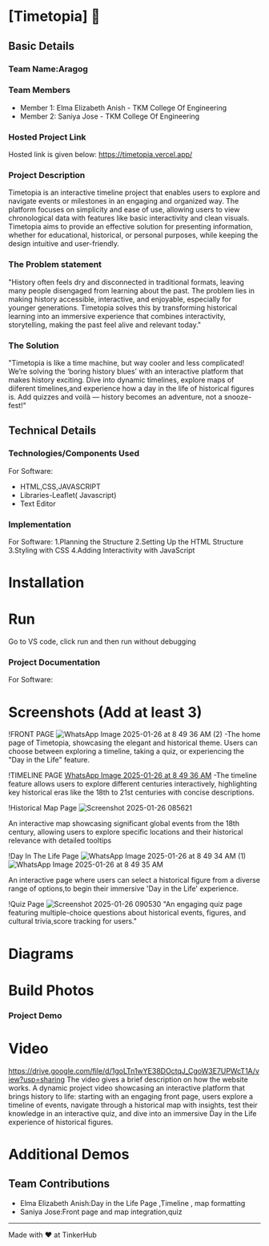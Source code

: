 # [Timetopia] 🎯


## Basic Details
### Team Name:Aragog


### Team Members
- Member 1: Elma Elizabeth Anish - TKM College Of Engineering
- Member 2: Saniya Jose - TKM College Of Engineering


### Hosted Project Link
Hosted link is given below: https://timetopia.vercel.app/

### Project Description
Timetopia is an interactive timeline project that enables users to explore and navigate events or milestones in an engaging and organized way. The platform focuses on simplicity and ease of use, allowing users to view chronological data with features like basic interactivity and clean visuals. Timetopia aims to provide an effective solution for presenting information, whether for educational, historical, or personal purposes, while keeping the design intuitive and user-friendly.

### The Problem statement
"History often feels dry and disconnected in traditional formats, leaving many people disengaged from learning about the past. The problem lies in making history accessible, interactive, and enjoyable, especially for younger generations. Timetopia solves this by transforming historical learning into an immersive experience that combines interactivity, storytelling, making the past feel alive and relevant today."

### The Solution
"Timetopia is like a time machine, but way cooler and less complicated! We’re solving the ‘boring history blues’ with an interactive platform that makes history exciting. Dive into dynamic timelines, explore maps of diiferent timelines,and experience how a day in the life of historical figures is. Add quizzes and voilà — history becomes an adventure, not a snooze-fest!"

## Technical Details
### Technologies/Components Used
For Software:
- HTML,CSS,JAVASCRIPT
- Libraries-Leaflet( Javascript) 
- Text Editor



### Implementation
For Software:
1.Planning the Structure
2.Setting Up the HTML Structure
3.Styling with CSS
4.Adding Interactivity with JavaScript

# Installation
# Run
Go to VS code, click run and then run without debugging

### Project Documentation
For Software:

# Screenshots (Add at least 3)
!FRONT PAGE
![WhatsApp Image 2025-01-26 at 8 49 36 AM (2)](https://github.com/user-attachments/assets/73721b36-4014-4134-9e30-7a346317d741)
-The home page of Timetopia, showcasing the elegant and historical theme. Users can choose between exploring a timeline, taking a quiz, or experiencing the "Day in the Life" feature.

!TIMELINE PAGE
[WhatsApp Image 2025-01-26 at 8 49 36 AM](https://github.com/user-attachments/assets/559675b7-c36b-4c35-846b-2a466539583e)
-The timeline feature allows users to explore different centuries interactively, highlighting key historical eras like the 18th to 21st centuries with concise descriptions.

!Historical Map Page
![Screenshot 2025-01-26 085621](https://github.com/user-attachments/assets/3a03887f-10e8-4526-affb-6d5fe71c13e0)

An interactive map showcasing significant global events from the 18th century, allowing users to explore specific locations and their historical relevance with detailed tooltips

!Day In The Life Page
![WhatsApp Image 2025-01-26 at 8 49 34 AM (1)](https://github.com/user-attachments/assets/6383827e-e9da-49f4-a3a5-762495a97439)
![WhatsApp Image 2025-01-26 at 8 49 35 AM](https://github.com/user-attachments/assets/56b15b3f-c021-453c-9955-748415ceee42)

An interactive page where users can select a historical figure from a diverse range of options,to begin their immersive 'Day in the Life' experience.

!Quiz Page
![Screenshot 2025-01-26 090530](https://github.com/user-attachments/assets/e8cd4432-ddbc-4e58-bce3-0543418fc405)
"An engaging quiz page featuring multiple-choice questions about historical events, figures, and cultural trivia,score tracking for users."

# Diagrams


# Build Photos


### Project Demo
# Video
https://drive.google.com/file/d/1goLTn1wYE38DOctqJ_CgoW3E7UPWcT1A/view?usp=sharing
The video gives a brief description on how the website works.
A dynamic project video showcasing an interactive platform that brings history to life: starting with an engaging front page, users explore a timeline of events, navigate through a historical map with insights, test their knowledge in an interactive quiz, and dive into an immersive Day in the Life experience of historical figures.



# Additional Demos


## Team Contributions
- Elma Elizabeth Anish:Day in the Life Page ,Timeline , map formatting
- Saniya Jose:Front page and map integration,quiz


---
Made with ❤️ at TinkerHub
